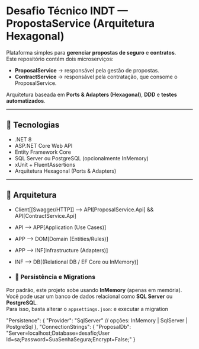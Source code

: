# Desafio Técnico INDT — PropostaService (Arquitetura Hexagonal)

Plataforma simples para **gerenciar propostas de seguro** e **contratos**.  
Este repositório contém dois microserviços:

- **ProposalService** → responsável pela gestão de propostas.
- **ContractService** → responsável pela contratação, que consome o ProposalService.

Arquitetura baseada em **Ports & Adapters (Hexagonal)**, **DDD** e **testes automatizados**.

---

## 🚀 Tecnologias
- .NET 8
- ASP.NET Core Web API
- Entity Framework Core
- SQL Server ou PostgreSQL (opcionalmente InMemory)
- xUnit + FluentAssertions
- Arquitetura Hexagonal (Ports & Adapters)

---

## 🧭 Arquitetura

  -  Client[[Swagger/HTTP]] --> API[ProposalService.Api] && API[ContractService.Api]
  -  API --> APP[Application (Use Cases)]
  -  APP --> DOM[Domain (Entities/Rules)]
  -  APP --> INF[Infrastructure (Adapters)]
  -  INF --> DB[(Relational DB / EF Core ou InMemory)]

  -  ### 💾 Persistência e Migrations

Por padrão, este projeto sobe usando **InMemory** (apenas em memória).  
Você pode usar um banco de dados relacional como **SQL Server** ou **PostgreSQL**.  
Para isso, basta alterar o `appsettings.json`: e executar a migration


"Persistence": {
  "Provider": "SqlServer" // opções: InMemory | SqlServer | PostgreSql
},
"ConnectionStrings": {
  "ProposalDb": "Server=localhost;Database=desafio;User Id=sa;Password=SuaSenhaSegura;Encrypt=False;"
}
